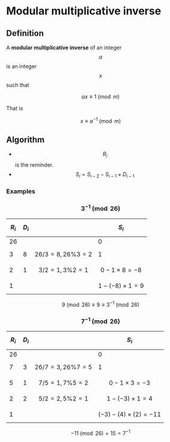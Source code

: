 # Modular multiplicative inverse

## Definition

A **modular multiplicative inverse** of an integer $$\alpha$$ is an integer $$x$$ such that

$$
ax \equiv 1 \pmod{m}
$$

That is

$$
x\equiv a^{-1}\pmod{m}
$$

## Algorithm

* $$R_i$$is the reminder.
* $$S_i=S_{i-2}-S_{i-1}\times D_{i-1}$$

### Examples

### $$3^{-1}\pmod{26}$$

| $$R_i$$ | $$D_i$$ |  | $$S_i$$ |
| :--- | :--- | :--- | :--- |
| 26 |  |  | 0 |
| 3 | 8 | $$26/3=8,26\%3=2$$ | 1 |
| 2 | 1 | $$3/2=1,3\%2=1$$ | $$0-1\times8=-8$$ |
| 1 |  |  | $$1-(-8)\times 1=9$$ |

$$9\pmod{26}\equiv 9\equiv 3^{-1}\pmod{26}$$

### $$7^{-1}\pmod{26}$$

| $$R_i$$ | $$D_i$$ |  | $$S_i$$ |
| :--- | :--- | :--- | :--- |
| 26 |  |  | 0 |
| 7 | 3 | $$26/7=3,26\%7=5$$ | 1 |
| 5 | 1 | $$7/5=1,7\%5=2$$ | $$0-1\times3=-3$$ |
| 2 | 2 | $$5/2=2,5\%2=1$$ | $$1-(-3)\times 1=4$$ |
| 1 |  |  | $$(-3)-(4)\times(2)=-11$$ |

$$-11\pmod{26}=15=7^{-1}$$

